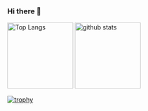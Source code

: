 ### Hi there 👋

<p align="left"> 
  <img alt="Top Langs" height="150px" src="https://github-readme-stats.vercel.app/api/top-langs/?username=MrJ-William&layout=compact&count_private=true&show_icons=true&theme=highcontrast" />
  <img alt="github stats" height="150px" src="https://github-readme-stats.vercel.app/api?username=MrJ-William&count_private=true&show_icons=true&show_icons=true&theme=highcontrast" />
</p>

[![trophy](https://github-profile-trophy.vercel.app/?username=MrJ-William&theme=onedark&column=7
)](https://github.com/ryo-ma/github-profile-trophy)


<!--
**MrJ-William/MrJ-William** is a ✨ _special_ ✨ repository because its `README.md` (this file) appears on your GitHub profile.

Here are some ideas to get you started:

- 🔭 I’m currently working on ...
- 🌱 I’m currently learning ...
- 👯 I’m looking to collaborate on ...
- 🤔 I’m looking for help with ...
- 💬 Ask me about ...
- 📫 How to reach me: ...
- 😄 Pronouns: ...
- ⚡ Fun fact: ...
-->

